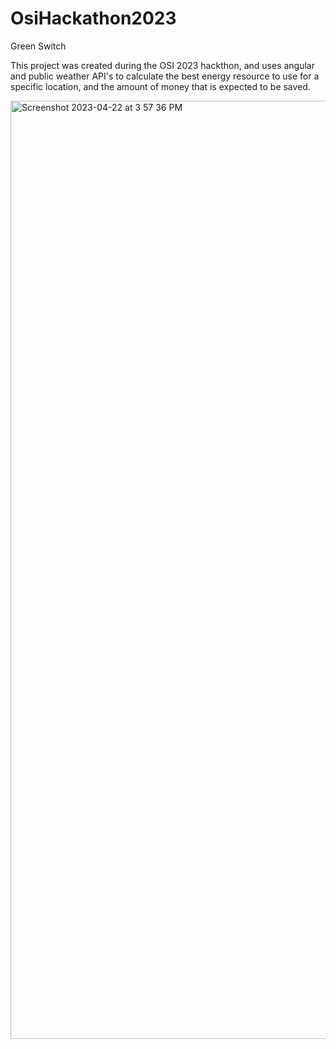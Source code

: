 # OsiHackathon2023

Green Switch

This project was created during the OSI 2023 hackthon, and uses angular and public weather API's
to calculate the best energy resource to use for a specific location, and the amount of money that
is expected to be saved.

<img width="1501" alt="Screenshot 2023-04-22 at 3 57 36 PM" src="https://user-images.githubusercontent.com/104330037/233806386-e3010209-9bc3-4618-8def-a7db1aa6d965.png">

